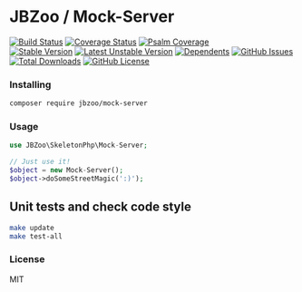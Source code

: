 # JBZoo / Mock-Server

[![Build Status](https://travis-ci.org/JBZoo/Mock-Server.svg)](https://travis-ci.org/JBZoo/Mock-Server)    [![Coverage Status](https://coveralls.io/repos/JBZoo/Mock-Server/badge.svg)](https://coveralls.io/github/JBZoo/Mock-Server)    [![Psalm Coverage](https://shepherd.dev/github/JBZoo/Mock-Server/coverage.svg)](https://shepherd.dev/github/JBZoo/Mock-Server)    
[![Stable Version](https://poser.pugx.org/jbzoo/mock-server/version)](https://packagist.org/packages/jbzoo/mock-server)    [![Latest Unstable Version](https://poser.pugx.org/jbzoo/mock-server/v/unstable)](https://packagist.org/packages/jbzoo/mock-server)    [![Dependents](https://poser.pugx.org/jbzoo/mock-server/dependents)](https://packagist.org/packages/jbzoo/mock-server/dependents?order_by=downloads)    [![GitHub Issues](https://img.shields.io/github/issues/jbzoo/mock-server)](https://github.com/JBZoo/Mock-Server/issues)    [![Total Downloads](https://poser.pugx.org/jbzoo/mock-server/downloads)](https://packagist.org/packages/jbzoo/mock-server/stats)    [![GitHub License](https://img.shields.io/github/license/jbzoo/mock-server)](https://github.com/JBZoo/Mock-Server/blob/master/LICENSE)



### Installing

```sh
composer require jbzoo/mock-server
```


### Usage

```php
use JBZoo\SkeletonPhp\Mock-Server;

// Just use it!
$object = new Mock-Server();
$object->doSomeStreetMagic(':)');
```


## Unit tests and check code style
```sh
make update
make test-all
```


### License

MIT
